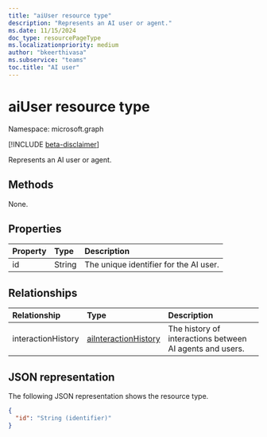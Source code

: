 ```yaml
---
title: "aiUser resource type"
description: "Represents an AI user or agent."
ms.date: 11/15/2024
doc_type: resourcePageType
ms.localizationpriority: medium
author: "bkeerthivasa"
ms.subservice: "teams"
toc.title: "AI user"
---
```


# aiUser resource type

Namespace: microsoft.graph

[!INCLUDE [beta-disclaimer](../../includes/beta-disclaimer.md)]

Represents an AI user or agent. 

## Methods
None.

## Properties
| Property            | Type   | Description |
|:--------------------|:-------|:------------|
| id                  | String | The unique identifier for the AI user. |
	
## Relationships
| Relationship | Type | Description |
|:-------------|:-----|:------------|
| interactionHistory  | [aiInteractionHistory](../resources/aiinteractionhistory.md) | The history of interactions between AI agents and users. |

## JSON representation

The following JSON representation shows the resource type.

<!--{
  "blockType": "resource",
  "optionalProperties": [],
  "keyProperty": "id",
  "baseType": "microsoft.graph.entity",
  "@odata.type": "microsoft.graph.aiUser"
}-->

```json
{
  "id": "String (identifier)"
}
```
